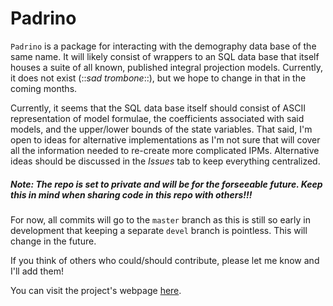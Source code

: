 
<!-- README.md is generated from README.Rmd. Please edit that file -->
Padrino
=======

`Padrino` is a package for interacting with the demography data base of the same name. It will likely consist of wrappers to an SQL data base that itself houses a suite of all known, published integral projection models. Currently, it does not exist (::*sad trombone*::), but we hope to change in that in the coming months.

Currently, it seems that the SQL data base itself should consist of ASCII representation of model formulae, the coefficients associated with said models, and the upper/lower bounds of the state variables. That said, I'm open to ideas for alternative implementations as I'm not sure that will cover all the information needed to re-create more complicated IPMs. Alternative ideas should be discussed in the *Issues* tab to keep everything centralized.

##### Note: The repo is set to private and will be for the forseeable future. Keep this in mind when sharing code in this repo with others!!!

For now, all commits will go to the `master` branch as this is still so early in development that keeping a separate `devel` branch is pointless. This will change in the future.

If you think of others who could/should contribute, please let me know and I'll add them!

You can visit the project's webpage [here](https://levisc8.github.io/Padrino.github.io/).

